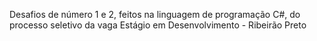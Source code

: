 Desafios de número 1 e 2, feitos na linguagem de programação C#, do processo seletivo da vaga Estágio em Desenvolvimento - Ribeirão Preto
